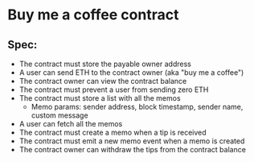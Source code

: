 # Buy me a coffee contract

## Spec:
- The contract must store the payable owner address
- A user can send ETH to the contract owner (aka "buy me a coffee")
- The contract owner can view the contract balance
- The contract must prevent a user from sending zero ETH
- The contract must store a list with all the memos
  - Memo params: sender address, block timestamp, sender name, custom message
- A user can fetch all the memos
- The contract must create a memo when a tip is received
- The contract must emit a new memo event when a memo is created
- The contract owner can withdraw the tips from the contract balance
